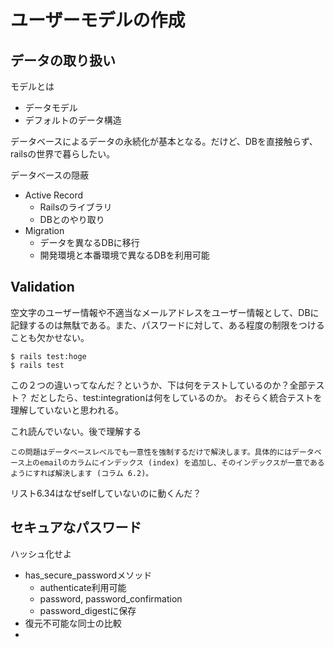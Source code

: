# ユーザーモデルの作成
## データの取り扱い
モデルとは
- データモデル
- デフォルトのデータ構造

データベースによるデータの永続化が基本となる。だけど、DBを直接触らず、railsの世界で暮らしたい。

データベースの隠蔽
- Active Record
    - Railsのライブラリ
    - DBとのやり取り
- Migration
    - データを異なるDBに移行
    - 開発環境と本番環境で異なるDBを利用可能

## Validation
空文字のユーザー情報や不適当なメールアドレスをユーザー情報として、DBに記録するのは無駄である。また、パスワードに対して、ある程度の制限をつけることも欠かせない。

```
$ rails test:hoge
$ rails test
```
この２つの違いってなんだ？というか、下は何をテストしているのか？全部テスト？
だとしたら、test:integrationは何をしているのか。
おそらく統合テストを理解していないと思われる。

これ読んでいない。後で理解する
```
この問題はデータベースレベルでも一意性を強制するだけで解決します。具体的にはデータベース上のemailのカラムにインデックス (index) を追加し、そのインデックスが一意であるようにすれば解決します (コラム 6.2)。
```

リスト6.34はなぜselfしていないのに動くんだ？


## セキュアなパスワード
ハッシュ化せよ
- has_secure_passwordメソッド
    - authenticate利用可能
    - password, password_confirmation
    - password_digestに保存
- 復元不可能な同士の比較
- 